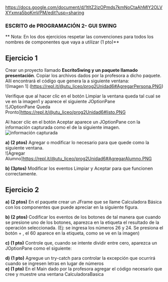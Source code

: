 https://docs.google.com/document/d/1tItZ2izOPmds7kmNoCtaAhMlY2OLVXYxmra5boKmVPM/edit?usp=sharing

### ESCRITO de PROGRAMACIÓN 2- GUI SWING

** Nota: En los dos ejercicios respetar las convenciones para todos los nombres de componentes que vaya a utilizar (1 pto)**

## Ejercicio 1
 Crear un proyecto llamado **EscritoSwing y un paquete llamado presentación**.
Copiar los archivos dados por la profesora a dicho paquete. Allí encontrará el código que genera la a siguiente ventana:  
![Imagen 1] (https://repl.it/@utu_liceo/prog2Unidad6#AgregarPersona.PNG)

Verifique que al hacer clic en el botón Limpiar la ventana queda tal cual se ve en la imagen1 y aparece el siguiente JOptionPane  
![JOptionPane Queda Pronto]https://repl.it/@utu_liceo/prog2Unidad6#listo.PNG  

Al hacer clic en el botón Aceptar aparece un  JOptionPane con la información capturada como el de la siguiente imagen.  
![información capturada](https://drive.google.com/file/d/10fnII8Lx5mPh-lw-6wMa8q3tJUYmn5gb/view?usp=sharing)

**a) (2 ptos)** Agregar o modificar lo necesario para que quede como la siguiente ventana.  
![Agregar Alumno]https://repl.it/@utu_liceo/prog2Unidad6#AgregarAlumno.PNG

**b) (3ptos)** Modificar los eventos Limpiar y Aceptar para que funcionen correctamente.
 

## Ejercicio 2
 **a)	(2 ptos)** En el paquete crear un JFrame que se llame Calculadora Básica con los componentes que puede apreciar en la siguiente figura.  


**b)	(2 ptos)**  Codificar los eventos de los botones de tal manera que cuando se presione uno de los botones, aparezca en la etiqueta el resultado de la operación seleccionada. (Ej: se ingresa los números 26 y 24. Se presiona el botón + , el 60 aparece en la etiqueta, como se ve en la imagen)  

**c)	(1 pto)** Controle que, cuando se intente dividir entre cero, aparezca un JOptionPane como el siguiente:  

**d)	(1 pto)** Agregue un try-catch  para controlar la excepción que ocurrirá cuando se ingresen letras en lugar de números  
**e)	(1 pto)** En el Main dado por la profesora agregar el código necesario que cree y muestre una ventana CalculadoraBasica  
